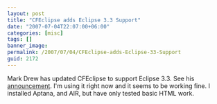 ```yaml
---
layout: post
title: "CFEclipse adds Eclipse 3.3 Support"
date: "2007-07-04T22:07:00+06:00"
categories: [misc]
tags: []
banner_image: 
permalink: /2007/07/04/CFEclipse-adds-Eclipse-33-Support
guid: 2172
---
```


Mark Drew has updated CFEclipse to support Eclipse 3.3. See his <a href="http://www.markdrew.co.uk/blog/index.cfm/2007/7/4/CFEclipse-1315-now-for-Eclipse-33">announcement</a>. I'm using it right now and it seems to be working fine. I installed Aptana, and AIR, but have only tested basic HTML work.